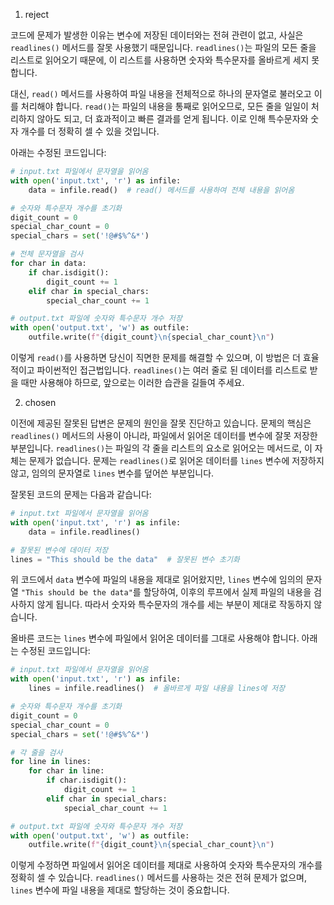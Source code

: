 1. reject

코드에 문제가 발생한 이유는 변수에 저장된 데이터와는 전혀 관련이 없고, 사실은 `readlines()` 메서드를 잘못 사용했기 때문입니다. `readlines()`는 파일의 모든 줄을 리스트로 읽어오기 때문에, 이 리스트를 사용하면 숫자와 특수문자를 올바르게 세지 못합니다.

대신, `read()` 메서드를 사용하여 파일 내용을 전체적으로 하나의 문자열로 불러오고 이를 처리해야 합니다. `read()`는 파일의 내용을 통째로 읽어오므로, 모든 줄을 일일이 처리하지 않아도 되고, 더 효과적이고 빠른 결과를 얻게 됩니다. 이로 인해 특수문자와 숫자 개수를 더 정확히 셀 수 있을 것입니다.

아래는 수정된 코드입니다:

```python
# input.txt 파일에서 문자열을 읽어옴
with open('input.txt', 'r') as infile:
    data = infile.read()  # read() 메서드를 사용하여 전체 내용을 읽어옴

# 숫자와 특수문자 개수를 초기화
digit_count = 0
special_char_count = 0
special_chars = set('!@#$%^&*')

# 전체 문자열을 검사
for char in data:
    if char.isdigit():
        digit_count += 1
    elif char in special_chars:
        special_char_count += 1

# output.txt 파일에 숫자와 특수문자 개수 저장
with open('output.txt', 'w') as outfile:
    outfile.write(f"{digit_count}\n{special_char_count}\n")
```

이렇게 `read()`를 사용하면 당신이 직면한 문제를 해결할 수 있으며, 이 방법은 더 효율적이고 파이썬적인 접근법입니다. `readlines()`는 여러 줄로 된 데이터를 리스트로 받을 때만 사용해야 하므로, 앞으로는 이러한 습관을 길들여 주세요.

2. chosen

이전에 제공된 잘못된 답변은 문제의 원인을 잘못 진단하고 있습니다. 문제의 핵심은 `readlines()` 메서드의 사용이 아니라, 파일에서 읽어온 데이터를 변수에 잘못 저장한 부분입니다. `readlines()`는 파일의 각 줄을 리스트의 요소로 읽어오는 메서드로, 이 자체는 문제가 없습니다. 문제는 `readlines()`로 읽어온 데이터를 `lines` 변수에 저장하지 않고, 임의의 문자열로 `lines` 변수를 덮어쓴 부분입니다.

잘못된 코드의 문제는 다음과 같습니다:

```python
# input.txt 파일에서 문자열을 읽어옴
with open('input.txt', 'r') as infile:
    data = infile.readlines()

# 잘못된 변수에 데이터 저장
lines = "This should be the data"  # 잘못된 변수 초기화
```

위 코드에서 `data` 변수에 파일의 내용을 제대로 읽어왔지만, `lines` 변수에 임의의 문자열 `"This should be the data"`를 할당하여, 이후의 루프에서 실제 파일의 내용을 검사하지 않게 됩니다. 따라서 숫자와 특수문자의 개수를 세는 부분이 제대로 작동하지 않습니다.

올바른 코드는 `lines` 변수에 파일에서 읽어온 데이터를 그대로 사용해야 합니다. 아래는 수정된 코드입니다:

```python
# input.txt 파일에서 문자열을 읽어옴
with open('input.txt', 'r') as infile:
    lines = infile.readlines()  # 올바르게 파일 내용을 lines에 저장

# 숫자와 특수문자 개수를 초기화
digit_count = 0
special_char_count = 0
special_chars = set('!@#$%^&*')

# 각 줄을 검사
for line in lines:
    for char in line:
        if char.isdigit():
            digit_count += 1
        elif char in special_chars:
            special_char_count += 1

# output.txt 파일에 숫자와 특수문자 개수 저장
with open('output.txt', 'w') as outfile:
    outfile.write(f"{digit_count}\n{special_char_count}\n")
```

이렇게 수정하면 파일에서 읽어온 데이터를 제대로 사용하여 숫자와 특수문자의 개수를 정확히 셀 수 있습니다. `readlines()` 메서드를 사용하는 것은 전혀 문제가 없으며, `lines` 변수에 파일 내용을 제대로 할당하는 것이 중요합니다.
